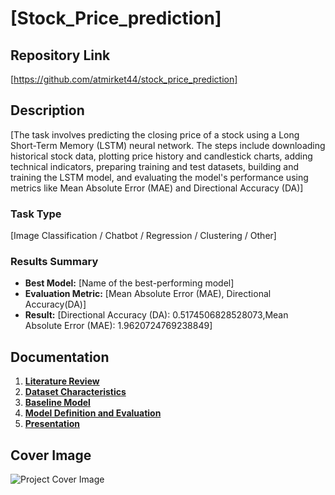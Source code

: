 # [Stock_Price_prediction]

## Repository Link

[https://github.com/atmirket44/stock_price_prediction]

## Description

[The task involves predicting the closing price of a stock using a Long Short-Term Memory (LSTM) neural network. The steps include downloading historical stock data, plotting price history and candlestick charts, adding technical indicators, preparing training and test datasets, building and training the LSTM model, and evaluating the model's performance using metrics like Mean Absolute Error (MAE) and Directional Accuracy (DA)]

### Task Type

[Image Classification / Chatbot / Regression / Clustering / Other]

### Results Summary

- **Best Model:** [Name of the best-performing model]
- **Evaluation Metric:** [Mean Absolute Error (MAE), Directional Accuracy(DA)]
- **Result:** [Directional Accuracy (DA): 0.5174506828528073,Mean Absolute Error (MAE): 1.9620724769238849]

## Documentation

1. **[Literature Review](0_LiteratureReview/README.md)**
2. **[Dataset Characteristics](1_DatasetCharacteristics/exploratory_data_analysis.ipynb)**
3. **[Baseline Model](2_BaselineModel/baseline_model.ipynb)**
4. **[Model Definition and Evaluation](3_Model/model_definition_evaluation)**
5. **[Presentation](4_Presentation/README.md)**

## Cover Image

![Project Cover Image](https://www.canva.com/design/DAGMV8RbuK0/ZYflfsk47T4aThAZfVwVqA/edit?utm_content=DAGMV8RbuK0&utm_campaign=designshare&utm_medium=link2&utm_source=sharebutton)
